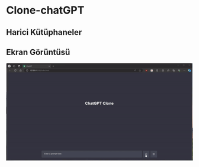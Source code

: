 <h1> Clone-chatGPT </h1>

<h2> Harici Kütüphaneler </h2>
 
<h2> Ekran Görüntüsü </h2>

![](ekran.gif)
